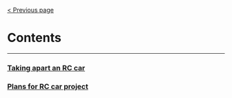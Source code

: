 [< Previous page](https://enginebeast.github.io)

# Contents
---

### [Taking apart an RC car](https://enginebeast.github.io/RCcar1/)

### [Plans for RC car project](https://enginebeast.github.io/RCcar2/)
